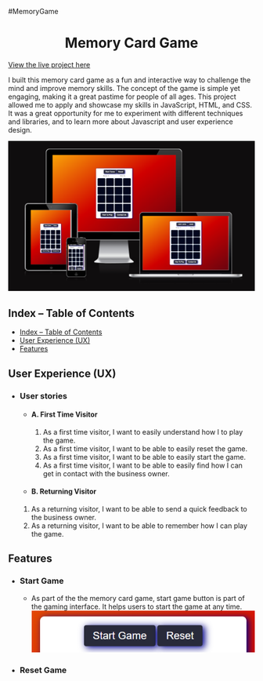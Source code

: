#MemoryGame
<h1 align="center">Memory Card Game</h1>

[View the live project here](https://mariusmilitaru32.github.io/MemoryGame/)

I built this memory card game as a fun and interactive way to challenge the mind and improve memory skills. The concept of the game is simple yet engaging, making it a great pastime for people of all ages. This project allowed me to apply and showcase my skills in JavaScript, HTML, and CSS. It was a great opportunity for me to experiment with different techniques and libraries, and to learn more about Javascript and user experience design.

![Mockup](documentation/responsive.png)

## Index – Table of Contents
- [Index – Table of Contents](#index--table-of-contents)
- [User Experience (UX)](#user-experience-ux)
- [Features](#features)


## User Experience (UX)

- ### User stories
  - #### A. First Time Visitor
    1. As a first time visitor, I want to easily understand how I to play the game.
    2. As a first time visitor, I want to be able to easily reset the game.
    3. As a first time visitor, I want to be able to easily start the game.
    4. As a first time visitor, I want to be able to easily find how I can get in contact with the business owner.
   
   -   #### B. Returning Visitor 
    1. As a returning visitor, I want to be able to send a quick feedback to the business owner.
    2. As a returning visitor, I want to be able to remember how I can play the game.
   
## Features

- ### Start Game
  - As part of the the memory card game, start game button is part of the gaming interface. It helps users to start the game at any time.
  ![Navbar](documentation/startbutton.png)
- ### Reset Game